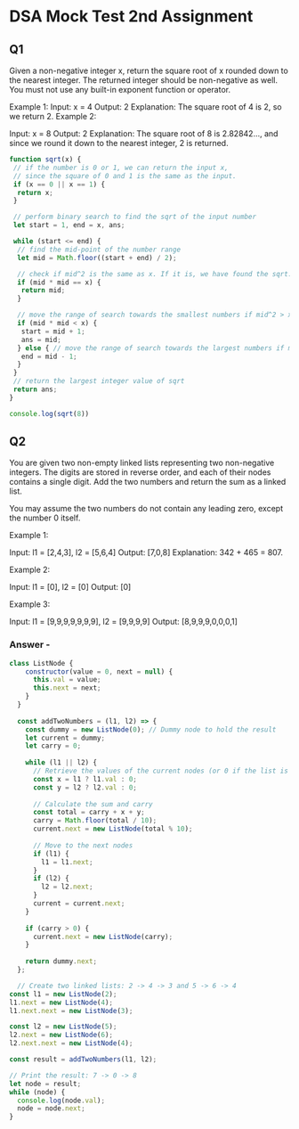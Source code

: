 # DSA Mock Test 2nd Assignment

## Q1
Given a non-negative integer x, return the square root of x rounded down to the nearest integer. The returned integer should be non-negative as well. You must not use any built-in exponent function or operator. 

 Example 1:
Input: x = 4 Output: 2 Explanation: The square root of 4 is 2, so we return 2.
Example 2:

Input: x = 8 Output: 2 Explanation: The square root of 8 is 2.82842..., and since we round it down to the nearest integer, 2 is returned.

```javascript
function sqrt(x) {
 // if the number is 0 or 1, we can return the input x, 
 // since the square of 0 and 1 is the same as the input. 
 if (x == 0 || x == 1) {
  return x;
 }

 // perform binary search to find the sqrt of the input number
 let start = 1, end = x, ans;

 while (start <= end) {
  // find the mid-point of the number range
  let mid = Math.floor((start + end) / 2);

  // check if mid^2 is the same as x. If it is, we have found the sqrt.
  if (mid * mid == x) {
   return mid;
  }

  // move the range of search towards the smallest numbers if mid^2 > x.
  if (mid * mid < x) {
   start = mid + 1;
   ans = mid;
  } else { // move the range of search towards the largest numbers if mid^2 < x.
   end = mid - 1;
  }
 }
 // return the largest integer value of sqrt
 return ans;
}

console.log(sqrt(8))

```


## Q2

You are given two non-empty linked lists representing two non-negative integers. The digits are stored in reverse order, and each of their nodes contains a single digit. Add the two numbers and return the sum as a linked list.

You may assume the two numbers do not contain any leading zero, except the number 0 itself.


Example 1:

Input: l1 = [2,4,3], l2 = [5,6,4] Output: [7,0,8]
Explanation: 342 + 465 = 807.

Example 2:

Input: l1 = [0], l2 = [0] Output: [0]

Example 3:

Input: l1 = [9,9,9,9,9,9,9], l2 = [9,9,9,9] Output: [8,9,9,9,0,0,0,1]


### Answer -


```javascript
class ListNode {
    constructor(value = 0, next = null) {
      this.val = value;
      this.next = next;
    }
  }
  
  const addTwoNumbers = (l1, l2) => {
    const dummy = new ListNode(0); // Dummy node to hold the result
    let current = dummy;
    let carry = 0;
  
    while (l1 || l2) {
      // Retrieve the values of the current nodes (or 0 if the list is shorter)
      const x = l1 ? l1.val : 0;
      const y = l2 ? l2.val : 0;
  
      // Calculate the sum and carry
      const total = carry + x + y;
      carry = Math.floor(total / 10);
      current.next = new ListNode(total % 10);
  
      // Move to the next nodes
      if (l1) {
        l1 = l1.next;
      }
      if (l2) {
        l2 = l2.next;
      }
      current = current.next;
    }
  
    if (carry > 0) {
      current.next = new ListNode(carry);
    }
  
    return dummy.next;
  };

  // Create two linked lists: 2 -> 4 -> 3 and 5 -> 6 -> 4
const l1 = new ListNode(2);
l1.next = new ListNode(4);
l1.next.next = new ListNode(3);

const l2 = new ListNode(5);
l2.next = new ListNode(6);
l2.next.next = new ListNode(4);

const result = addTwoNumbers(l1, l2);

// Print the result: 7 -> 0 -> 8
let node = result;
while (node) {
  console.log(node.val);
  node = node.next;
}
```


